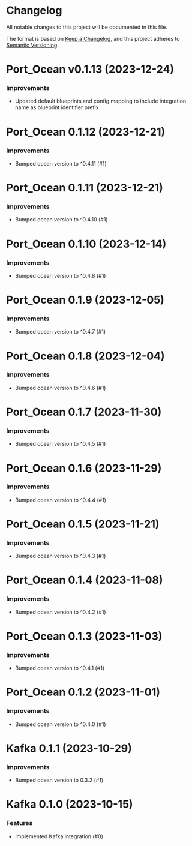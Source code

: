 # Changelog

All notable changes to this project will be documented in this file.

The format is based on [Keep a Changelog](https://keepachangelog.com/en/1.0.0/),
and this project adheres to [Semantic Versioning](https://semver.org/spec/v2.0.0.html).

<!-- towncrier release notes start -->

# Port_Ocean v0.1.13 (2023-12-24)

### Improvements

- Updated default blueprints and config mapping to include integration name as blueprint identifier prefix


# Port_Ocean 0.1.12 (2023-12-21)

### Improvements

- Bumped ocean version to ^0.4.11 (#1)


# Port_Ocean 0.1.11 (2023-12-21)

### Improvements

- Bumped ocean version to ^0.4.10 (#1)


# Port_Ocean 0.1.10 (2023-12-14)

### Improvements

- Bumped ocean version to ^0.4.8 (#1)


# Port_Ocean 0.1.9 (2023-12-05)

### Improvements

- Bumped ocean version to ^0.4.7 (#1)


# Port_Ocean 0.1.8 (2023-12-04)

### Improvements

- Bumped ocean version to ^0.4.6 (#1)


# Port_Ocean 0.1.7 (2023-11-30)

### Improvements

- Bumped ocean version to ^0.4.5 (#1)


# Port_Ocean 0.1.6 (2023-11-29)

### Improvements

- Bumped ocean version to ^0.4.4 (#1)


# Port_Ocean 0.1.5 (2023-11-21)

### Improvements

- Bumped ocean version to ^0.4.3 (#1)


# Port_Ocean 0.1.4 (2023-11-08)

### Improvements

- Bumped ocean version to ^0.4.2 (#1)


# Port_Ocean 0.1.3 (2023-11-03)

### Improvements

- Bumped ocean version to ^0.4.1 (#1)


# Port_Ocean 0.1.2 (2023-11-01)

### Improvements

- Bumped ocean version to ^0.4.0 (#1)


# Kafka 0.1.1 (2023-10-29)

### Improvements

- Bumped ocean version to 0.3.2 (#1)


# Kafka 0.1.0 (2023-10-15)

### Features

- Implemented Kafka integration (#0)
